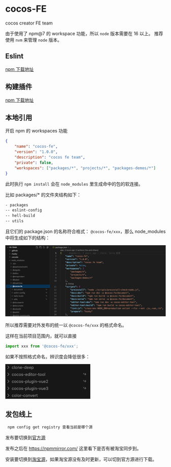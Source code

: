 # cocos-FE

cocos creator FE team

由于使用了 npm@7 的 workspace 功能，所以 `node` 版本需要在 16 以上。 推荐使用 `nvm` 来管理 `node` 版本。

## Eslint

[npm 下载地址](https://www.npmjs.com/package/@cocos-fe/eslint-config)

## 构建插件

[ npm 下载地址 ](https://www.npmjs.com/package/@cocos-fe/hello-build)

## 本地引用

开启 npm 的 workspaces 功能

```json
{
    "name": "cocos-fe",
    "version": "1.0.0",
    "description": "cocos fe team",
    "private": false,
    "workspaces": ["packages/*", "projects/*", "packages-demos/*"]
}
```

此时执行 `npm install` 会在 `node_modules` 里生成命中的包的软连接。

比如 packages/\* 的文件夹结构如下：

```sh
- packages
-- eslint-config
-- hell-build
-- utils
```

且它们的 package.json 的名称符合格式： `@cocos-fe/xxx`，那么 node_modules 中将生成如下的结构：

![workspaces](./assets/workspaces-1.png)

所以推荐需要对外发布的统一以 `@cocos-fe/xxx` 的格式命名。

这样在当前项目范围内，就可以直接

```js
import xxx from '@cocos-fe/xxx';
```

如果不按照格式命名，辨识度会降低很多：

![workspaces](./assets/workspaces-2.png)

## 发包线上

```bash
 npm config get registry 查看当前是哪个源
```

发布要切换到[官方源](https://registry.npmjs.org)

发布之后在 https://npmmirror.com/ 这里看下是否有被淘宝同步到。

安装要切换到[淘宝源](https://registry.npmmirror.com)，如果淘宝源没有及时更新，可以切到官方源进行下载。
